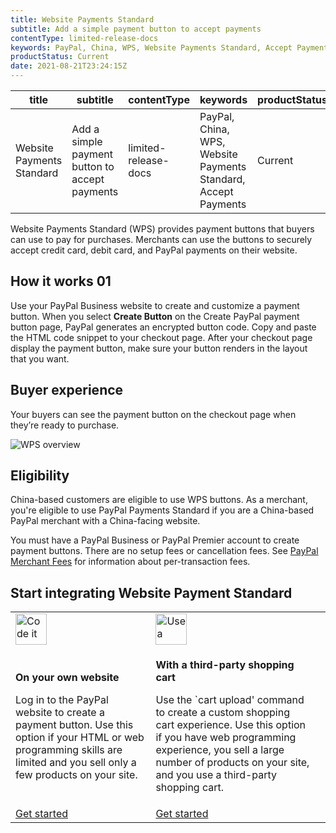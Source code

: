 ```yaml
---
title: Website Payments Standard
subtitle: Add a simple payment button to accept payments
contentType: limited-release-docs
keywords: PayPal, China, WPS, Website Payments Standard, Accept Payments
productStatus: Current
date: 2021-08-21T23:24:15Z
---
```


| title  | subtitle | contentType  | keywords | productStatus  | date |
| ------------- | ------------- | ------------- | ------------- | ------------- | ------------- |
| Website Payments Standard  | Add a simple payment button to accept payments  | limited\-release\-docs  | PayPal, China, WPS, Website Payments Standard, Accept Payments  | Current  | 2021-08-21T23:24:15Z  |

Website Payments Standard (WPS) provides payment buttons that buyers can use to pay for purchases. Merchants can use the buttons to securely accept credit card, debit card, and PayPal payments on their website.

## How it works 01

Use your PayPal Business website to create and customize a payment button. When you select **Create Button** on the Create PayPal payment button page, PayPal generates an encrypted button code. Copy and paste the HTML code snippet to your checkout page. After your checkout page display the payment button, make sure your button renders in the layout that you want.

## Buyer experience

Your buyers can see the payment button on the checkout page when they’re ready to purchase.

![WPS overview](/img/docs/china/wps-overview.png)

## Eligibility

China-based customers are eligible to use WPS buttons. As a merchant, you're eligible to use PayPal Payments Standard if you are a China-based PayPal merchant with a China-facing website.

You must have a PayPal Business or PayPal Premier account to create payment buttons. There are no setup fees or cancellation fees. See [PayPal Merchant Fees](https://www.paypal.com/us/webapps/mpp/merchant-fees/) for information about per-transaction fees.

## Start integrating Website Payment Standard

| | | |
|---|---|---|
| <a href="/docs/business/pay-later/us/integrate/"><img src="/img/docs/pay-later/code-graphic.png" alt="Code it yourself" width="50" align="left"></a> | <a href="/docs/business/pay-later/us/commerce-platforms/"><img src="/img/docs/pay-later/commerce-graphic.png" alt="Use a commerce platform" width="50" align="left"></a> |
| <p><b>On your own website</b></p><p>Log in to the PayPal website to create a payment button. Use this option if your HTML or web programming skills are limited and you sell only a few products on your site.</p>|<p><b>With a third-party shopping cart</b></p> <p>Use the `cart upload' command to create a custom shopping cart experience. Use this option if you have web programming experience, you sell a large number of products on your site, and you use a third-party shopping cart.</p> |
| <a href="/docs/limited-release/china/wps/add-button/">Get started</a> | <a href="/docs/limited-release/china/wps/">Get started</a> |
